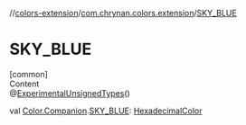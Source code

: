 //[colors-extension](../../index.md)/[com.chrynan.colors.extension](index.md)/[SKY_BLUE](-s-k-y_-b-l-u-e.md)



# SKY_BLUE  
[common]  
Content  
@[ExperimentalUnsignedTypes](https://kotlinlang.org/api/latest/jvm/stdlib/kotlin/-experimental-unsigned-types/index.html)()  
  
val [Color.Companion](../../../colors-core/colors-core/com.chrynan.colors/-color/-companion/index.md).[SKY_BLUE](-s-k-y_-b-l-u-e.md): [HexadecimalColor](../../../colors-core/colors-core/com.chrynan.colors/-hexadecimal-color/index.md)  



